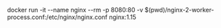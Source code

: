 docker run -it --name nginx --rm -p 8080:80 -v $(pwd)/nginx-2-worker-process.conf:/etc/nginx/nginx.conf nginx:1.15


